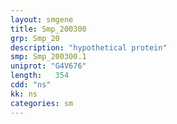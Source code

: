 ```yaml
---
layout: smgene
title: Smp_200300
grp: Smp_20
description: "hypothetical protein"
smp: Smp_200300.1
uniprot: "G4V676"
length:   354
cdd: "ns"
kk: ns
categories: sm
---
```

